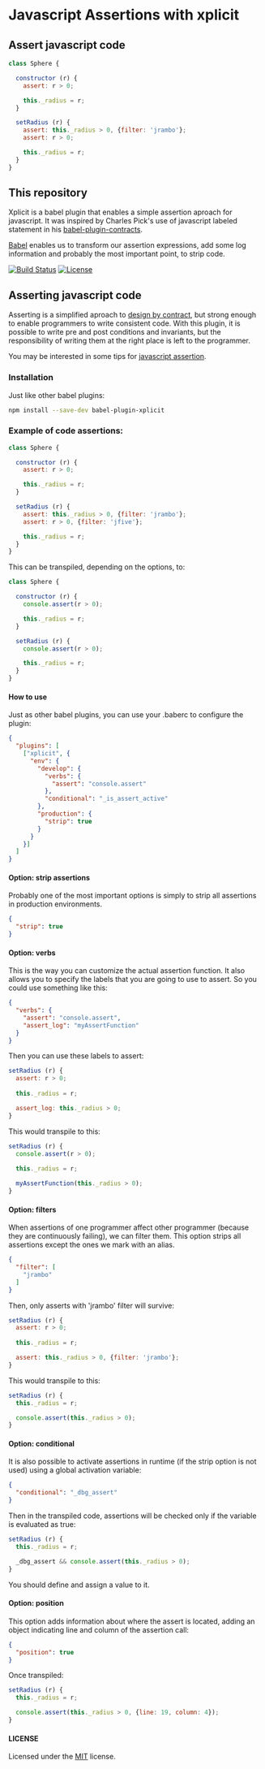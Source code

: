 
Javascript Assertions with xplicit
====

## Assert javascript code

```js
class Sphere {

  constructor (r) {
    assert: r > 0;

    this._radius = r;
  }

  setRadius (r) {
    assert: this._radius > 0, {filter: 'jrambo'};
    assert: r > 0;

    this._radius = r;
  }
}
```


## This repository
Xplicit is a babel plugin that enables a simple assertion aproach for javascript. It was inspired by Charles Pick's use of javascript labeled statement in his [babel-plugin-contracts](https://github.com/codemix/babel-plugin-contracts).

[Babel](https://babeljs.io/) enables us to transform our assertion expressions, add some log information and probably the most important point, to strip code.


[![Build Status][travis-image]][travis-url]
[![License][license-image]][license-url]


## Asserting javascript code
 Asserting is a simplified aproach to [design by contract](https://en.wikipedia.org/wiki/Design_by_contract), but strong enough to enable programmers to write consistent code. With this plugin, it is possible to write pre and post conditions and invariants, but the responsibility of writing them at the right place is left to the programmer.

 You may be interested in some tips for [javascript assertion](http://privaliait.blogspot.com.es/2017/04/javascript-assert-best-practices.html).


### Installation
Just like other babel plugins:

```sh
npm install --save-dev babel-plugin-xplicit
```

### Example of code assertions:

```js
class Sphere {

  constructor (r) {
    assert: r > 0;

    this._radius = r;
  }

  setRadius (r) {
    assert: this._radius > 0, {filter: 'jrambo'};
    assert: r > 0, {filter: 'jfive'};

    this._radius = r;
  }
}
```

This can be transpiled, depending on the options, to:

```js
class Sphere {

  constructor (r) {
    console.assert(r > 0);

    this._radius = r;
  }

  setRadius (r) {
    console.assert(r > 0);

    this._radius = r;
  }
}
```

#### How to use

Just as other babel plugins, you can use your .baberc to configure the plugin:

```json
{
  "plugins": [
    ["xplicit", {
      "env": {
        "develop": {
          "verbs": {
            "assert": "console.assert"
          },
          "conditional": "_is_assert_active"
        },
        "production": {
          "strip": true
        }
      }
    }]
  ]
}
```


#### Option: strip assertions
Probably one of the most important options is simply to strip all assertions in production environments.

```json
{
  "strip": true
}
```

#### Option: verbs
This is the way you can customize the actual assertion function. It also allows you to specify the labels that you are going to use to assert. So you could use something like this:

```json
{
  "verbs": {
    "assert": "console.assert",
    "assert_log": "myAssertFunction"
  }
}
```

Then you can use these labels to assert:

```js
setRadius (r) {
  assert: r > 0;
  
  this._radius = r;

  assert_log: this._radius > 0;
}
```

This would transpile to this:


```js
setRadius (r) {
  console.assert(r > 0);
  
  this._radius = r;

  myAssertFunction(this._radius > 0);
}
```


#### Option: filters
When assertions of one programmer affect other programmer (because they are continuously failing), we can filter
them. This option strips all assertions except the ones we mark with an alias.

```json
{
  "filter": [
    "jrambo"
  ]
}
```

Then, only asserts with 'jrambo' filter will survive:


```js
setRadius (r) {
  assert: r > 0;
  
  this._radius = r;

  assert: this._radius > 0, {filter: 'jrambo'};
}
```

This would transpile to this:


```js
setRadius (r) {
  this._radius = r;

  console.assert(this._radius > 0);
}
```

#### Option: conditional

It is also possible to activate assertions in runtime (if the strip option is not used) using a global activation variable:

```json
{
  "conditional": "_dbg_assert"
}
```
Then in the transpiled code, assertions will be checked only if the variable is evaluated as true:

```js
setRadius (r) {
  this._radius = r;

  _dbg_assert && console.assert(this._radius > 0);
}
```
You should define and assign a value to it.


#### Option: position
This option adds information about where the assert is located, adding an object indicating line and column of the assertion call:

```json
{
  "position": true
}
```

Once transpiled:


```js
setRadius (r) {
  this._radius = r;

  console.assert(this._radius > 0, {line: 19, column: 4});
}
```

#### LICENSE
Licensed under the [MIT](https://github.com/unassert-js/babel-plugin-unassert/blob/master/LICENSE) license.

[travis-url]: https://api.travis-ci.org/edgarweto/babel-plugin-xplicit
[travis-image]: https://api.travis-ci.org/edgarweto/babel-plugin-xplicit.svg
[license-url]: https://github.com/edgarweto/babel-plugin-xplicit/blob/master/LICENSE
[license-image]: https://img.shields.io/badge/license-MIT-brightgreen.svg